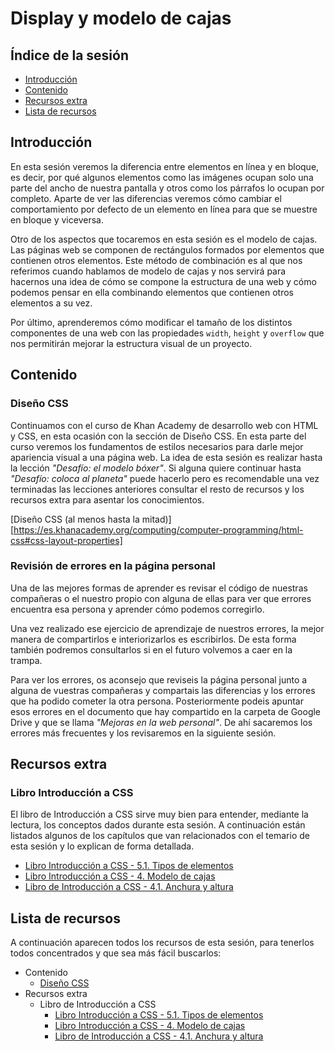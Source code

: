 # Display y modelo de cajas

## Índice de la sesión

- [Introducción](#introduccion)
- [Contenido](#contenido)
- [Recursos extra](#recursos-extra)
- [Lista de recursos](#lista-de-recursos)

## Introducción

En esta sesión veremos la diferencia entre elementos en línea y en bloque, es decir, por qué algunos elementos como las imágenes ocupan solo una parte del ancho de nuestra pantalla y otros como los párrafos lo ocupan por completo. Aparte de ver las diferencias veremos cómo cambiar el comportamiento por defecto de un elemento en línea para que se muestre en bloque y viceversa.

Otro de los aspectos que tocaremos en esta sesión es el modelo de cajas. Las páginas web se componen de rectángulos formados por elementos que contienen otros elementos. Este método de combinación es al que nos referimos cuando hablamos de modelo de cajas y nos servirá para hacernos una idea de cómo se compone la estructura de una web y cómo podemos pensar en ella combinando elementos que contienen otros elementos a su vez.

Por último, aprenderemos cómo modificar el tamaño de los distintos componentes de una web con las propiedades `width`, `height` y `overflow` que nos permitirán mejorar la estructura visual de un proyecto.

## Contenido

### Diseño CSS

Continuamos con el curso de Khan Academy de desarrollo web con HTML y CSS, en esta ocasión con la sección de Diseño CSS. En esta parte del curso veremos los fundamentos de estilos necesarios para darle mejor apariencia visual a una página web. La idea de esta sesión es realizar hasta la lección _"Desafío: el modelo bóxer"_. Si alguna quiere continuar hasta _"Desafío: coloca al planeta"_ puede hacerlo pero es recomendable una vez terminadas las lecciones anteriores consultar el resto de recursos y los recursos extra para asentar los conocimientos.

[Diseño CSS (al menos hasta la mitad)][https://es.khanacademy.org/computing/computer-programming/html-css#css-layout-properties]

### Revisión de errores en la página personal

Una de las mejores formas de aprender es revisar el código de nuestras compañeras o el nuestro propio con alguna de ellas para ver que errores encuentra esa persona y aprender cómo podemos corregirlo.

Una vez realizado ese ejercicio de aprendizaje de nuestros errores, la mejor manera de compartirlos e interiorizarlos es escribirlos. De esta forma también podremos consultarlos si en el futuro volvemos a caer en la trampa.

Para ver los errores, os aconsejo que reviseis la página personal junto a alguna de vuestras compañeras y compartais las diferencias y los errores que ha podido cometer la otra persona. Posteriormente podeis apuntar esos errores en el documento que hay compartido en la carpeta de Google Drive y que se llama _"Mejoras en la web personal"_. De ahí sacaremos los errores más frecuentes y los revisaremos en la siguiente sesión.

## Recursos extra

### Libro Introducción a CSS

El libro de Introducción a CSS sirve muy bien para entender, mediante la lectura, los conceptos dados durante esta sesión. A continuación están listados algunos de los capítulos que van relacionados con el temario de esta sesión y lo explican de forma detallada.

- [Libro Introducción a CSS - 5.1. Tipos de elementos](https://librosweb.es/libro/css/capitulo_5/tipos_de_elementos.html)
- [Libro Introducción a CSS - 4. Modelo de cajas](https://librosweb.es/libro/css/capitulo_4.html)
- [Libro de Introducción a CSS - 4.1. Anchura y altura](https://librosweb.es/libro/css/capitulo_4/anchura_y_altura.html)

## Lista de recursos

A continuación aparecen todos los recursos de esta sesión, para tenerlos todos concentrados y que sea más fácil buscarlos:

- Contenido
  - [Diseño CSS](https://es.khanacademy.org/computing/computer-programming/html-css#css-layout-properties)
- Recursos extra
  - Libro de Introducción a CSS
    - [Libro Introducción a CSS - 5.1. Tipos de elementos](https://librosweb.es/libro/css/capitulo_5/tipos_de_elementos.html)
    - [Libro Introducción a CSS - 4. Modelo de cajas](https://librosweb.es/libro/css/capitulo_4.html)
    - [Libro de Introducción a CSS - 4.1. Anchura y altura](https://librosweb.es/libro/css/capitulo_4/anchura_y_altura.html)
